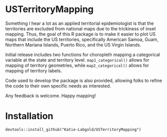 # USTerritoryMapping

Something I hear a lot as an applied territorial epidemiologist is that the territories are excluded from national maps due to the trickiness of inset mapping. Thus, the goal of this R package is to make it easier to plot US maps that include the US territories, specifically American Samoa, Guam, Northern Mariana Islands, Puerto Rico, and the US Virgin Islands.

Initial release includes two functions for choropleth mapping a categorical variable at the state and territory level. `map1_categorical()` allows for mapping of territory geometries, while `map2_categorical()` allows for mapping of territory labels.

Code used to develop the package is also provided, allowing folks to refine the code to their own specific needs as interested.

Any feedback is welcome. Happy mapping!

# Installation
```
devtools::install_github("Katie-Labgold/USTerritoryMapping")
```
